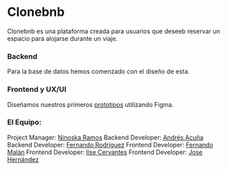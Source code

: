 # Clonebnb
Clonebnb es una plataforma creada para usuarios que deseeb reservar un espacio para alojarse durante un viaje. 

### Backend 
Para la base de datos hemos comenzado con el diseño de esta. 

### Frontend y UX/UI
Diseñamos nuestros primeros [prototipos](https://www.figma.com/file/HM5hlwqUjqN20GyZRkZScl/clonebnb?type=design&node-id=90-250&mode=design&t=dHpWd8MyCScIgEJh-0) utilizando Figma.

### El Equipo: 
Project Manager: [Ninoska Ramos](https://www.linkedin.com/in/lenisramos/)
Backend Developer: [Andrés Acuña](linkedin.com/in/andres-acuña222)
Backend Developer: [Fernando Rodríguez](https://www.linkedin.com/in/fernando-rodriguez-valdivia/)
Frontend Developer: [Fernando Malán](https://malanfernando.github.io/Portfolio/)
Frontend Developer: [Ilse Cervantes](https://www.linkedin.com/in/ilsecervantes/)
Frontend Developer: [Jose Hernández](http://linkedin.com/in/josemanuel-hernandez)
